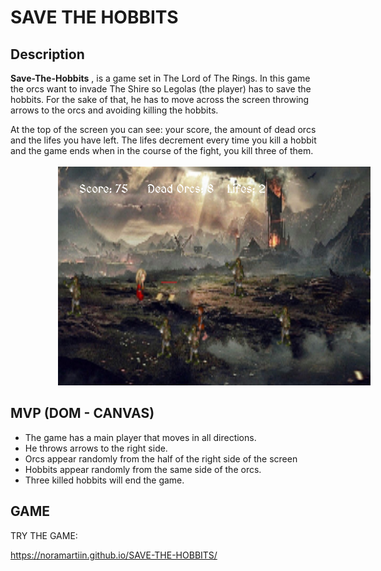 # SAVE THE HOBBITS

## Description

**Save-The-Hobbits** , is a game set in The Lord of The Rings. In this game the orcs want to invade The Shire so Legolas (the player) has to save the hobbits. For the sake of that, he has to move across the screen throwing arrows to the orcs and avoiding killing the hobbits.

At the top of the screen you can see: your score, the amount of dead orcs and the lifes you have left. The lifes decrement every time you kill a hobbit and the game ends when in the course of the fight, you kill three of them.
<br/>
<br/>
<img src='./Images/DEMO.png' style='width: 500px; height:350px; margin-left:15%'>
<br/>

## MVP (DOM - CANVAS)

- The game has a main player that moves in all directions.
- He throws arrows to the right side.
- Orcs appear randomly from the half of the right side of the screen
- Hobbits appear randomly from the same side of the orcs.
- Three killed hobbits will end the game.

## GAME

TRY THE GAME:

https://noramartiin.github.io/SAVE-THE-HOBBITS/
